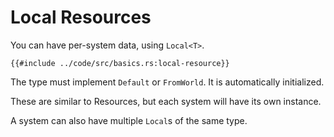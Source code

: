 # Local Resources

You can have per-system data, using `Local<T>`.

```rust,no_run,noplayground
{{#include ../code/src/basics.rs:local-resource}}
```

The type must implement `Default` or `FromWorld`. It is automatically initialized.

These are similar to Resources, but each system will have its own instance.

A system can also have multiple `Local`s of the same type.
